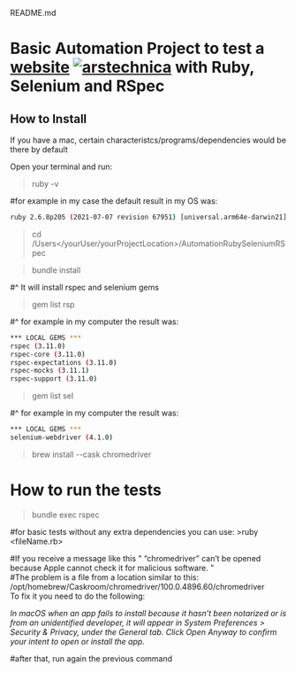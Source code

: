 README.md
# Basic Automation Project to test a [website](https://arstechnica.com/) [![arstechnica](https://cdn.arstechnica.net/favicon.ico)](https://arstechnica.com/) with Ruby, Selenium and RSpec

## How to Install
If you have a mac, certain characteristcs/programs/dependencies would be there by default

Open your terminal and run:

> ruby -v  

#for example in my case the default result in my OS was:  
```sh
ruby 2.6.8p205 (2021-07-07 revision 67951) [universal.arm64e-darwin21]
```


> cd /Users</yourUser/yourProjectLocation>/AutomationRubySeleniumRSpec

> bundle install  

#^ It will install rspec and selenium gems


> gem list rsp  

#^ for example in my computer the result was:  
```sh
*** LOCAL GEMS ***  
rspec (3.11.0)  
rspec-core (3.11.0)  
rspec-expectations (3.11.0)  
rspec-mocks (3.11.1)  
rspec-support (3.11.0)  
```


> gem list sel  

#^ for example in my computer the result was:
```sh
*** LOCAL GEMS ***  
selenium-webdriver (4.1.0)  
```

> brew install --cask chromedriver

# How to run the tests
> bundle exec rspec  

#for basic tests without any extra dependencies you can use: >ruby <fileName.rb>

#If you receive a message like this " “chromedriver” can’t be opened because Apple cannot check it for malicious software. "  
#The problem is a file from a location similar to this: /opt/homebrew/Caskroom/chromedriver/100.0.4896.60/chromedriver  
To fix it you need to do the following:  

*In macOS when an app fails to install because it hasn’t been notarized or is from an unidentified developer, it will appear in System Preferences > Security & Privacy, under the General tab. Click Open Anyway to confirm your intent to open or install the app.*   

#after that, run again the previous command





